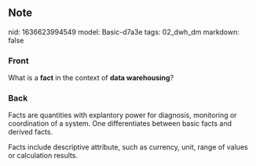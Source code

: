 ## Note
nid: 1636623994549
model: Basic-d7a3e
tags: 02_dwh_dm
markdown: false

### Front
What is a <b>fact</b> in the context of <b>data warehousing</b>?

### Back
Facts are quantities with explantory power for diagnosis,
monitoring or coordination of a system. One differentiates between
basic facts and derived facts.
<div>
  Facts include descriptive attribute, such as currency, unit,
  range of values or calculation results.
</div>
